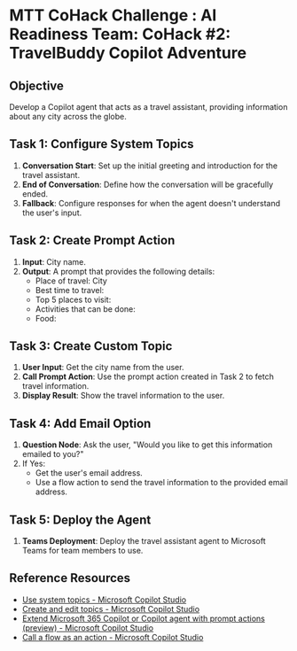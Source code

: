 # MTT CoHack Challenge : AI Readiness Team: CoHack #2: TravelBuddy Copilot Adventure

## Objective
Develop a Copilot agent that acts as a travel assistant, providing information about any city across the globe.

## Task 1: Configure System Topics
1. **Conversation Start**: Set up the initial greeting and introduction for the travel assistant.
2. **End of Conversation**: Define how the conversation will be gracefully ended.
3. **Fallback**: Configure responses for when the agent doesn't understand the user's input.

## Task 2: Create Prompt Action
1. **Input**: City name.
2. **Output**: A prompt that provides the following details:
   - Place of travel: City
   - Best time to travel:
   - Top 5 places to visit:
   - Activities that can be done:
   - Food:

## Task 3: Create Custom Topic
1. **User Input**: Get the city name from the user.
2. **Call Prompt Action**: Use the prompt action created in Task 2 to fetch travel information.
3. **Display Result**: Show the travel information to the user.

## Task 4: Add Email Option
1. **Question Node**: Ask the user, "Would you like to get this information emailed to you?"
2. If Yes:
   - Get the user's email address.
   - Use a flow action to send the travel information to the provided email address.

## Task 5: Deploy the Agent
1. **Teams Deployment**: Deploy the travel assistant agent to Microsoft Teams for team members to use.

## Reference Resources
- [Use system topics - Microsoft Copilot Studio ](https://learn.microsoft.com/en-us/microsoft-copilot-studio/authoring-system-topics?tabs=webApp)
- [Create and edit topics - Microsoft Copilot Studio ](https://learn.microsoft.com/en-us/microsoft-copilot-studio/authoring-create-edit-topics?tabs=webApp)
- [Extend Microsoft 365 Copilot or Copilot agent with prompt actions (preview) - Microsoft Copilot Studio ](https://learn.microsoft.com/en-us/microsoft-copilot-studio/microsoft-copilot-extend-action-prompt)
- [Call a flow as an action - Microsoft Copilot Studio](https://learn.microsoft.com/en-us/microsoft-copilot-studio/advanced-use-flow)
